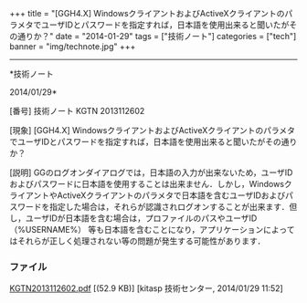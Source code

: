 ﻿+++
title = "[GGH4.X] WindowsクライアントおよびActiveXクライアントのパラメタでユーザIDとパスワードを指定すれば，日本語を使用出来ると聞いたがその通りか？"
date = "2014-01-29"
tags = ["技術ノート"]
categories = ["tech"]
banner = "img/technote.jpg"
+++

-----------------------------------------------------------------------------------------------------------------------------

*技術ノート

2014/01/29*


[番号]
技術ノート KGTN 2013112602

[現象]
[GGH4.X]
WindowsクライアントおよびActiveXクライアントのパラメタでユーザIDとパスワードを指定すれば，日本語を使用出来ると聞いたがその通りか？

[説明]
GGのログオンダイアログでは，日本語の入力が出来ないため，ユーザIDおよびパスワードに日本語を使用することは出来ません．しかし，WindowsクライアントやActiveXクライアントのパラメタで日本語を含むユーザIDおよびパスワードを指定した場合は，それらが認識されログオンすることが出来ます．但し，ユーザIDが日本語を含む場合は，プロファイルのパスやユーザID
（%USERNAME%）
等も日本語を含むことになり，アプリケーションによってはそれらが正しく処理されない等の問題が発生する可能性があります．


### ファイル

 
 


[KGTN2013112602.pdf](http://techreport.kitasp.net/attachments/download/1422/KGTN2013112602.pdf)
 [(52.9 KB)] [kitasp 技術センター, 2014/01/29
11:52]


 


 

